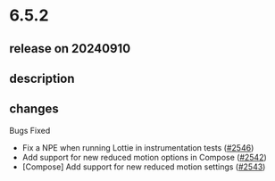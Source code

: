 # 6.5.2

## release on 20240910
## description
## changes
Bugs Fixed

* Fix a NPE when running Lottie in instrumentation tests (<a href="https://github.com/airbnb/lottie-android/pull/2546" data-hovercard-type="pull_request" data-hovercard-url="/airbnb/lottie-android/pull/2546/hovercard">#2546</a>)
* Add support for new reduced motion options in Compose (<a href="https://github.com/airbnb/lottie-android/pull/2542" data-hovercard-type="pull_request" data-hovercard-url="/airbnb/lottie-android/pull/2542/hovercard">#2542</a>)
* [Compose] Add support for new reduced motion settings (<a href="https://github.com/airbnb/lottie-android/pull/2543" data-hovercard-type="pull_request" data-hovercard-url="/airbnb/lottie-android/pull/2543/hovercard">#2543</a>)

